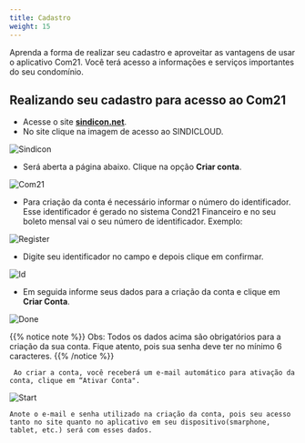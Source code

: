 ```yaml
---
title: Cadastro
weight: 15
---
```


Aprenda a forma de realizar seu cadastro e aproveitar as vantagens de usar o aplicativo Com21. Você terá acesso a informações e serviços importantes do seu condomínio.

## Realizando seu cadastro para acesso ao Com21

- Acesse o site **[sindicon.net](http://sindicon.net/)**.
- No site clique na imagem de acesso ao SINDICLOUD.

![Sindicon](/support/register/images/sindicon.png?classes=shadow&width=60pc)

- Será aberta a página abaixo. Clique na opção **Criar conta**.

![Com21](/support/register/images/com21.png?classes=shadow&width=60pc)

- Para criação da conta é necessário informar o número do identificador. Esse identificador é gerado no sistema Cond21 Financeiro e no seu boleto mensal vai o seu número de identificador. Exemplo:

![Register](/support/register/images/example.png?classes=shadow&width=60pc)

- Digite seu identificador no campo e depois clique em confirmar.

![Id](/support/register/images/id.png?classes=shadow&width=60pc)

- Em seguida informe seus dados para a criação da conta e clique em **Criar Conta**.

![Done](/support/register/images/done.png?classes=shadow&width=60pc)

{{% notice note %}}
Obs: Todos os dados acima são obrigatórios para a criação da sua conta. Fique atento, pois sua senha deve ter no mínimo 6 caracteres.
{{% /notice %}}

```
 Ao criar a conta, você receberá um e-mail automático para ativação da conta, clique em “Ativar Conta".
```

![Start](/support/register/images/start.png?classes=shadow&width=60pc)

```
Anote o e-mail e senha utilizado na criação da conta, pois seu acesso tanto no site quanto no aplicativo em seu dispositivo(smarphone, tablet, etc.) será com esses dados.
```
